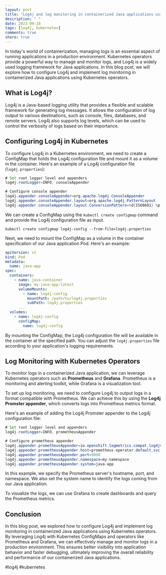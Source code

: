 ```yaml
---
layout: post
title: "Log4j and log monitoring in containerized Java applications using Kubernetes operators"
description: " "
date: 2023-09-18
tags: [log4j, kubernetes]
comments: true
share: true
---
```


In today's world of containerization, managing logs is an essential aspect of running applications in a production environment. Kubernetes operators provide a powerful way to manage and monitor logs, and Log4j is a widely used logging framework for Java applications. In this blog post, we will explore how to configure Log4j and implement log monitoring in containerized Java applications using Kubernetes operators.

## What is Log4j?

Log4j is a Java-based logging utility that provides a flexible and scalable framework for generating log messages. It allows the configuration of log output to various destinations, such as console, files, databases, and remote servers. Log4j also supports log levels, which can be used to control the verbosity of logs based on their importance.

## Configuring Log4j in Kubernetes

To configure Log4j in a Kubernetes environment, we need to create a ConfigMap that holds the Log4j configuration file and mount it as a volume in the container. Here's an example of a Log4j configuration file (`log4j.properties`):

```java
# Set root logger level and appenders
log4j.rootLogger=INFO, consoleAppender

# Configure console appender
log4j.appender.consoleAppender=org.apache.log4j.ConsoleAppender
log4j.appender.consoleAppender.layout=org.apache.log4j.PatternLayout
log4j.appender.consoleAppender.layout.ConversionPattern=%d{ISO8601} %p %t %c - %m%n
```

We can create a ConfigMap using the `kubectl create configmap` command and provide the Log4j configuration file as input.

```
kubectl create configmap log4j-config --from-file=log4j.properties
```

Next, we need to mount the ConfigMap as a volume in the container specification of our Java application Pod. Here's an example:

```yaml
apiVersion: v1
kind: Pod
metadata:
  name: java-app
spec:
  containers:
    - name: java-container
      image: my-java-app:latest
      volumeMounts:
        - name: log4j-config
          mountPath: /path/to/log4j.properties
          subPath: log4j.properties
      ...
  volumes:
    - name: log4j-config
      configMap:
        name: log4j-config
```

By mounting the ConfigMap, the Log4j configuration file will be available in the container at the specified path. You can adjust the `log4j.properties` file according to your application's logging requirements.

## Log Monitoring with Kubernetes Operators

To monitor logs in a containerized Java application, we can leverage Kubernetes operators such as **Prometheus** and **Grafana**. Prometheus is a monitoring and alerting toolkit, while Grafana is a visualization tool.

To set up log monitoring, we need to configure Log4j to output logs in a format compatible with Prometheus. We can achieve this by using the **Log4j Promster appender**, which converts logs into Prometheus metrics format.

Here's an example of adding the Log4j Promster appender to the Log4j configuration file:

```java
# Set root logger level and appenders
log4j.rootLogger=INFO, prometheusAppender

# Configure prometheus appender
log4j.appender.prometheusAppender=io.openshift.logmetrics.compat.log4jv1.PrometheusHttpAppender
log4j.appender.prometheusAppender.host=prometheus-operator.default.svc.cluster.local
log4j.appender.prometheusAppender.port=9090
log4j.appender.prometheusAppender.namespace=my-namespace
log4j.appender.prometheusAppender.system=java-app
```

In this example, we specify the Prometheus server's hostname, port, and namespace. We also set the system name to identify the logs coming from our Java application.

To visualize the logs, we can use Grafana to create dashboards and query the Prometheus metrics.

## Conclusion

In this blog post, we explored how to configure Log4j and implement log monitoring in containerized Java applications using Kubernetes operators. By leveraging Log4j with Kubernetes ConfigMaps and operators like Prometheus and Grafana, we can effectively manage and monitor logs in a production environment. This ensures better visibility into application behavior and faster debugging, ultimately improving the overall reliability and performance of our containerized Java applications.

#log4j #kubernetes